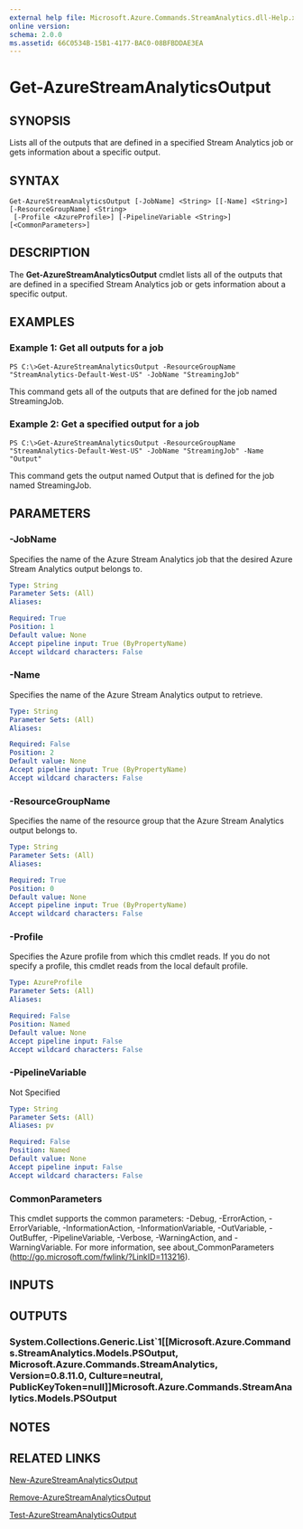 ```yaml
---
external help file: Microsoft.Azure.Commands.StreamAnalytics.dll-Help.xml
online version: 
schema: 2.0.0
ms.assetid: 66C0534B-15B1-4177-BAC0-08BFBDDAE3EA
---
```


# Get-AzureStreamAnalyticsOutput

## SYNOPSIS
Lists all of the outputs that are defined in a specified Stream Analytics job or gets information about a specific output.

## SYNTAX

```
Get-AzureStreamAnalyticsOutput [-JobName] <String> [[-Name] <String>] [-ResourceGroupName] <String>
 [-Profile <AzureProfile>] [-PipelineVariable <String>] [<CommonParameters>]
```

## DESCRIPTION
The **Get-AzureStreamAnalyticsOutput** cmdlet lists all of the outputs that are defined in a specified Stream Analytics job or gets information about a specific output.

## EXAMPLES

### Example 1: Get all outputs for a job
```
PS C:\>Get-AzureStreamAnalyticsOutput -ResourceGroupName "StreamAnalytics-Default-West-US" -JobName "StreamingJob"
```

This command gets all of the outputs that are defined for the job named StreamingJob.

### Example 2: Get a specified output for a job
```
PS C:\>Get-AzureStreamAnalyticsOutput -ResourceGroupName "StreamAnalytics-Default-West-US" -JobName "StreamingJob" -Name "Output"
```

This command gets the output named Output that is defined for the job named StreamingJob.

## PARAMETERS

### -JobName
Specifies the name of the Azure Stream Analytics job that the desired Azure Stream Analytics output belongs to.

```yaml
Type: String
Parameter Sets: (All)
Aliases: 

Required: True
Position: 1
Default value: None
Accept pipeline input: True (ByPropertyName)
Accept wildcard characters: False
```

### -Name
Specifies the name of the Azure Stream Analytics output to retrieve.

```yaml
Type: String
Parameter Sets: (All)
Aliases: 

Required: False
Position: 2
Default value: None
Accept pipeline input: True (ByPropertyName)
Accept wildcard characters: False
```

### -ResourceGroupName
Specifies the name of the resource group that the Azure Stream Analytics output belongs to.

```yaml
Type: String
Parameter Sets: (All)
Aliases: 

Required: True
Position: 0
Default value: None
Accept pipeline input: True (ByPropertyName)
Accept wildcard characters: False
```

### -Profile
Specifies the Azure profile from which this cmdlet reads.
If you do not specify a profile, this cmdlet reads from the local default profile.

```yaml
Type: AzureProfile
Parameter Sets: (All)
Aliases: 

Required: False
Position: Named
Default value: None
Accept pipeline input: False
Accept wildcard characters: False
```

### -PipelineVariable
Not Specified

```yaml
Type: String
Parameter Sets: (All)
Aliases: pv

Required: False
Position: Named
Default value: None
Accept pipeline input: False
Accept wildcard characters: False
```

### CommonParameters
This cmdlet supports the common parameters: -Debug, -ErrorAction, -ErrorVariable, -InformationAction, -InformationVariable, -OutVariable, -OutBuffer, -PipelineVariable, -Verbose, -WarningAction, and -WarningVariable. For more information, see about_CommonParameters (http://go.microsoft.com/fwlink/?LinkID=113216).

## INPUTS

## OUTPUTS

### System.Collections.Generic.List`1[[Microsoft.Azure.Commands.StreamAnalytics.Models.PSOutput, Microsoft.Azure.Commands.StreamAnalytics, Version=0.8.11.0, Culture=neutral, PublicKeyToken=null]]Microsoft.Azure.Commands.StreamAnalytics.Models.PSOutput

## NOTES

## RELATED LINKS

[New-AzureStreamAnalyticsOutput](./New-AzureStreamAnalyticsOutput.md)

[Remove-AzureStreamAnalyticsOutput](./Remove-AzureStreamAnalyticsOutput.md)

[Test-AzureStreamAnalyticsOutput](./Test-AzureStreamAnalyticsOutput.md)


